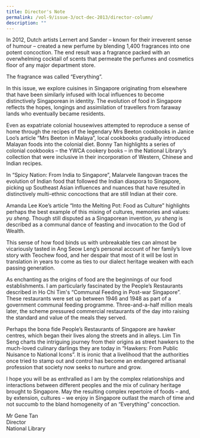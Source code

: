 ```yaml
---
title: Director's Note
permalink: /vol-9/issue-3/oct-dec-2013/director-column/
description: ""
---
```

In 2012, Dutch artists Lernert and Sander – known for their irreverent sense of humour – created a new perfume by blending 1,400 fragrances into one potent concoction. The end result was a fragrance packed with an overwhelming cocktail of scents that permeate the perfumes and cosmetics floor of any major department store.

The fragrance was called “Everything”.

In this issue, we explore cuisines in Singapore originating from elsewhere that have been similarly infused with local influences to become distinctively Singaporean in identity. The evolution of food in Singapore reflects the hopes, longings and assimilation of travellers from faraway lands who eventually became residents.

Even as expatriate colonial housewives attempted to reproduce a sense of home through the recipes of the legendary Mrs Beeton cookbooks in Janice Loo’s article “Mrs Beeton in Malaya”, local cookbooks gradually introduced Malayan foods into the colonial diet. Bonny Tan highlights a series of colonial cookbooks – the YWCA cookery books – in the National Library’s collection that were inclusive in their incorporation of Western, Chinese and Indian recipes.

In “Spicy Nation: From India to Singapore”, Malarvele Ilangovan traces the evolution of Indian food that followed the Indian diaspora to Singapore, picking up Southeast Asian influences and nuances that have resulted in distinctively multi-ethnic concoctions that are still Indian at their core.

Amanda Lee Koe’s article “Into the Melting Pot: Food as Culture” highlights perhaps the best example of this mixing of cultures, memories and values: *yu sheng*. Though still disputed as a Singaporean invention, *yu sheng* is described as a communal dance of feasting and invocation to the God of Wealth.

This sense of how food binds us with unbreakable ties can almost be vicariously tasted in Ang Seow Leng’s personal account of her family’s love story with Teochew food, and her despair that most of it will be lost in translation in years to come as ties to our dialect heritage weaken with each passing generation.

As enchanting as the origins of food are the beginnings of our food establishments. I am particularly fascinated by the People’s Restaurants described in Ho Chi Tim's “Communal Feeding in Post-war Singapore”. These restaurants were set up between 1946 and 1948 as part of a government communal feeding programme. Three-and-a-half million meals later, the scheme pressured commercial restaurants of the day into raising the standard and value of the meals they served.

Perhaps the bona fide People’s Restaurants of Singapore are hawker centres, which began their lives along the streets and in alleys. Lim Tin Seng charts the intriguing journey from their origins as street hawkers to the much-loved culinary darlings they are today in “Hawkers: From Public Nuisance to National Icons”. It is ironic that a livelihood that the authorities once tried to stamp out and control has become an endangered artisanal profession that society now seeks to nurture and grow.

I hope you will be as enthralled as I am by the complex relationships and interactions between different peoples and the mix of culinary heritage brought to Singapore. May the resulting complex repertoire of foods – and, by extension, cultures – we enjoy in Singapore outlast the march of time and not succumb to the bland homogeneity of an “Everything” concoction.

Mr Gene Tan<br>
Director <br>
National Library